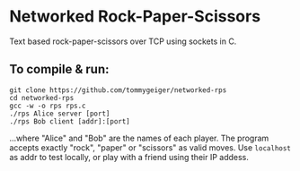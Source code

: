 # Networked Rock-Paper-Scissors

Text based rock-paper-scissors over TCP using sockets in C.

## To compile & run:
```
git clone https://github.com/tommygeiger/networked-rps
cd networked-rps
gcc -w -o rps rps.c
./rps Alice server [port]
./rps Bob client [addr]:[port]
```
...where "Alice" and "Bob" are the names of each player. The program accepts exactly "rock", "paper" or "scissors" as valid moves. Use `localhost` as addr to test locally, or play with a friend using their IP addess.

